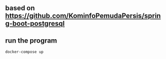 ## based on https://github.com/KominfoPemudaPersis/spring-boot-postgresql

## run the program
```bash
docker-compose up

```